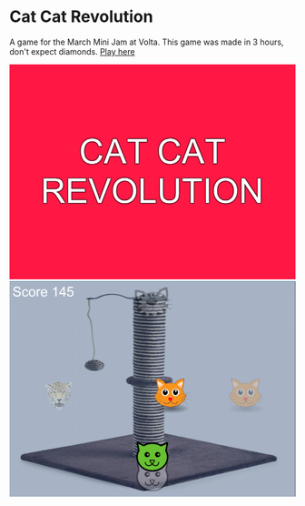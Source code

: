 # Cat Cat Revolution
A game for the March Mini Jam at Volta. This game was made in 3 hours, don't expect diamonds. [Play here](http://www.asciifarm.com/CatCatRevolution/)

![title](Screenshots/Title.PNG)
![game](Screenshots/Game.PNG)
